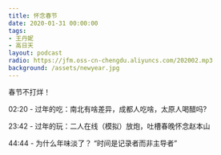 ```yaml
---
title: 怀念春节
date: 2020-01-31 00:00:00
tags:
- 王丹妮
- 高日天
layout: podcast
radio: https://jfm.oss-cn-chengdu.aliyuncs.com/202002.mp3
background: /assets/newyear.jpg
---
```

春节不打烊！

02:20 - 过年的吃：南北有啥差异，成都人吃啥，太原人喝醋吗?

23:42 - 过年的玩：二人在线（模拟）放炮，吐槽春晚怀念赵本山

44:44 - 为什么年味淡了？ “时间是记录者而非主导者”
